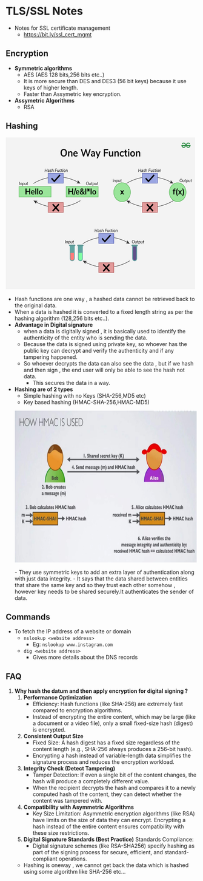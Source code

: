 # TLS/SSL Notes
- Notes for SSL certificate management
  - https://bit.ly/ssl_cert_mgmt

## Encryption
- **Symmetric algorithms**
  - AES (AES 128 bits,256 bits etc..)
  - It is more secure than DES and DES3 (56 bit keys) because it use keys of higher length.
  - Faster than Assymetric key encryption.
- **Assymetric Algorithms**
  - RSA 

## Hashing
   <p align="left">
        <img src="docs/One-way-Function.png" width="500" height="400">
        <br/>
   </p>

- Hash functions are one way , a hashed data cannot be retrieved back to the original data.
- When a data is hashed it is converted to a fixed length string as per the hashing algorithm (128,256 bits etc..).
- **Advantage in Digital signature**
  - when a data is digitally signed , it is basically used to identify the authenticity of the entity who is sending the data.
  - Because the data is signed using private key, so whoever has the public key can decrypt and verify the authenticity 
     and if any tampering happened.
  - So whoever decrypts the data can also see the data , but if we hash and then sign , the end user will only be able to see the hash not data.
    - This secures the data in a way.
- **Hashing are of 2 types**
  - Simple hashing with no Keys (SHA-256,MD5 etc)
  - Key based hashing (HMAC-SHA-256,HMAC-MD5)
  <p align="left">
        <img src="docs/HMAC-hashing.png" width="500" height="400">
        <br/>
   </p>
    - They use symmetric keys to add an extra layer of authentication along with just data integrity.
    - It says that the data shared between entities that share the same key and so they trust each other somehow , 
        however key needs to be shared securely.It authenticates the sender of data.

## Commands
- To fetch the IP address of a website or domain
  - `nslookup <website address>`
    - Eg: `nslookup www.instagram.com`
  - `dig <website address>`
    - Gives more details about the DNS records

## FAQ
1. **Why hash the datum and then apply encryption for digital signing ?**
   1. **Performance Optimization**
      - Efficiency: Hash functions (like SHA-256) are extremely fast compared to encryption algorithms.
      - Instead of encrypting the entire content, which may be large (like a document or a video file), 
                  only a small fixed-size hash (digest) is encrypted.
   2. **Consistent Output Size**
      - Fixed Size: A hash digest has a fixed size regardless of the content length (e.g., SHA-256 always produces a 256-bit hash).
      - Encrypting a hash instead of variable-length data simplifies the signature process and reduces the encryption workload.
   3. **Integrity Check (Detect Tampering)**
      - Tamper Detection: If even a single bit of the content changes, the hash will produce a completely different value.
      - When the recipient decrypts the hash and compares it to a newly computed hash of the content, they can detect 
         whether the content was tampered with.
   4. **Compatibility with Asymmetric Algorithms**
      - Key Size Limitation: Asymmetric encryption algorithms (like RSA) have limits on the size of data they can encrypt.
         Encrypting a hash instead of the entire content ensures compatibility with these size restrictions.
   5. **Digital Signature Standards (Best Practice)**
      Standards Compliance: 
      - Digital signature schemes (like RSA-SHA256) specify hashing as part of the signing process for secure, efficient,
         and standard-compliant operations.
   - Hashing is oneway , we cannot get back the data which is hashed using some algorithm like SHA-256 etc...

